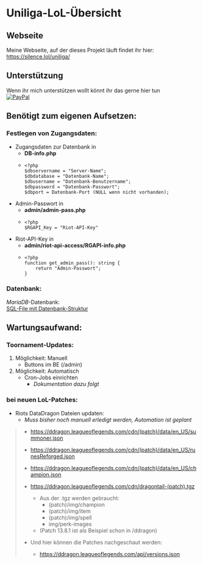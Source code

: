 # Uniliga-LoL-Übersicht
## Webseite
Meine Webseite, auf der dieses Projekt läuft findet ihr hier:  
https://silence.lol/uniliga/

## Unterstützung
Wenn ihr mich unterstützen wollt könnt ihr das gerne hier tun  
[![PayPal](https://img.shields.io/badge/Donate-PayPal-blue?style=flat)](https://paypal.me/SimonlLang)

## Benötigt zum eigenen Aufsetzen:

### Festlegen von Zugangsdaten:
* Zugangsdaten zur Datenbank in
  * **DB-info.php**
  * ```
    <?php
    $dbservername = "Server-Name";
    $dbdatabase = "Datenbank-Name";
    $dbusername = "Datenbank-Benutzername";
    $dbpassword = "Datenbank-Passwort";
    $dbport = Datenbank-Port (NULL wenn nicht vorhanden);
    ```
* Admin-Passwort in
  * **admin/admin-pass.php**
  * ```
    <?php
    $RGAPI_Key = "Riot-API-Key"
    ```
* Riot-API-Key in
  * **admin/riot-api-access/RGAPI-info.php**
  * ```
    <?php
    function get_admin_pass(): string {
        return "Admin-Passwort";
    }

    ```

### Datenbank:
*MariaDB*-Datenbank:  
[SQL-File mit Datenbank-Struktur](https://silence.lol/storage/dbs9010181.sql.zip)


## Wartungsaufwand:

### Toornament-Updates:
1. Möglichkeit: Manuell
   * Buttons im BE (/admin)
2. Möglichkeit: Automatisch
   * Cron-Jobs einrichten
      * *Dokumentation dazu folgt*

### bei neuen LoL-Patches:
* Riots DataDragon Dateien updaten:
  * *Muss bisher noch manuell erledigt werden, Automation ist geplant*
> * https://ddragon.leagueoflegends.com/cdn/(patch)/data/en_US/summoner.json  
> * https://ddragon.leagueoflegends.com/cdn/(patch)/data/en_US/runesReforged.json  
> * https://ddragon.leagueoflegends.com/cdn/(patch)/data/en_US/champion.json  
> * https://ddragon.leagueoflegends.com/cdn/dragontail-(patch).tgz  
>   * Aus der .tgz werden gebraucht:
>     * (patch)/img/champion  
>     * (patch)/img/item  
>     * (patch)/img/spell  
>     * img/perk-images
>   * (Patch 13.8.1 ist als Beispiel schon in /ddragon)
>
> * Und hier können die Patches nachgeschaut werden:  
>   * https://ddragon.leagueoflegends.com/api/versions.json
